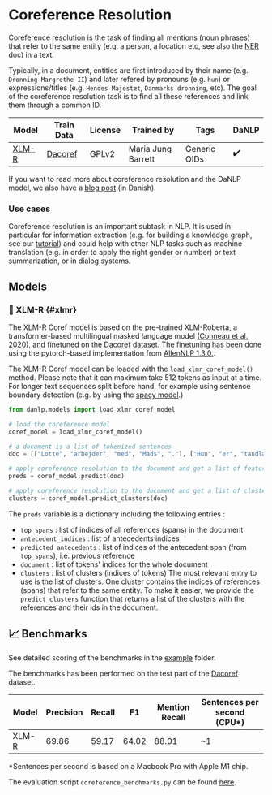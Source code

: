 Coreference Resolution
======================

Coreference resolution is the task of finding all mentions (noun phrases) that refer to the same entity (e.g. a person, a location etc, see also the [NER](#ner) doc) in a text.

Typically, in a document, entities are first introduced by their name (e.g. `Dronning Margrethe II`) and later refered by pronouns (e.g. `hun`) or expressions/titles (e.g. `Hendes Majestæt`, `Danmarks dronning`, etc). 
The goal of the coreference resolution task is to find all these references and link them through a common ID. 


| Model           | Train Data                                        | License | Trained by          | Tags            | DaNLP |
|-----------------|---------------------------------------------------|---------|---------------------|-----------------|--|
| [XLM-R](#xlmr)  | [Dacoref](../datasets.md#dacoref)                 | GPLv2   | Maria Jung Barrett  | Generic QIDs    | ✔️     |


If you want to read more about coreference resolution and the DaNLP model, we also have a [blog post](https://medium.com/danlp/coreferensmodeller-nu-ogs%C3%A5-p%C3%A5-dansk-5aea04f4876e) (in Danish).


### Use cases 

Coreference resolution is an important subtask in NLP. It is used in particular for information extraction (e.g. for building a knowledge graph, see our [tutorial](https://github.com/alexandrainst/danlp/blob/master/examples/tutorials/example_knowledge_graph.ipynb)) and could help with other NLP tasks such as machine translation (e.g. in order to apply the right gender or number) or text summarization, or in dialog systems. 

## Models

### 🔧 XLM-R {#xlmr}

The XLM-R Coref model is based on the pre-trained XLM-Roberta, a transformer-based multilingual masked language model [(Conneau et al. 2020)](https://www.aclweb.org/anthology/2020.acl-main.747.pdf), and finetuned on the [Dacoref](../datasets.md#dacoref)
dataset. 
The finetuning has been done using the pytorch-based implementation from [AllenNLP 1.3.0.](https://github.com/allenai/allennlp).

The XLM-R Coref model can be loaded with the `load_xlmr_coref_model()` method. 
Please note that it can maximum take 512 tokens as input at a time. For longer text sequences split before hand, for example using sentence boundary detection (e.g. by using the [spacy model](../frameworks/spacy.md ).) 

```python
from danlp.models import load_xlmr_coref_model

# load the coreference model
coref_model = load_xlmr_coref_model()

# a document is a list of tokenized sentences
doc = [["Lotte", "arbejder", "med", "Mads", "."], ["Hun", "er", "tandlæge", "."]]

# apply coreference resolution to the document and get a list of features (see below)
preds = coref_model.predict(doc)

# apply coreference resolution to the document and get a list of clusters
clusters = coref_model.predict_clusters(doc)
```

The `preds` variable is a dictionary including the following entries :

* `top_spans` : list of indices of all references (spans) in the document
* `antecedent_indices` : list of antecedents indices
* `predicted_antecedents` : list of indices of the antecedent span (from `top_spans`), i.e. previous reference
* `document` : list of tokens' indices for the whole document
* `clusters` : list of clusters (indices of tokens)
The most relevant entry to use is the list of clusters. One cluster contains the indices of references (spans) that refer to the same entity.
To make it easier, we provide the `predict_clusters` function that returns a list of the clusters with the references and their ids in the document.


## 📈 Benchmarks

See detailed scoring of the benchmarks in the [example](<https://github.com/alexandrainst/danlp/tree/master/examples>) folder.

The benchmarks has been performed on the test part of the [Dacoref](../datasets.md#dacoref) dataset.


| Model | Precision | Recall | F1    | Mention Recall | Sentences per second (CPU*) |
|-------|-----------|--------|-------|----------------| --------------------------- |
| XLM-R  | 69.86     | 59.17  | 64.02 | 88.01         | ~1                           |

*Sentences per second is based on a Macbook Pro with Apple M1 chip.

The evaluation script `coreference_benchmarks.py` can be found [here](https://github.com/alexandrainst/danlp/blob/master/examples/benchmarks/coreference_benchmarks.py).
